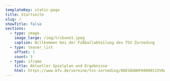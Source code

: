 ```yaml
---
templateKey: static-page
title: Startseite
slug: /
showTitle: false
sections:
  - type: image
    image_large: /img/tribune1.jpeg
    caption: Willkommen bei der Fußballabteilung des TSV Zorneding
  - type: teaser_list
    offset: 1
    count: 3
  - type: iframe
    title: Aktueller Spielplan und Ergebnisse
    html: https://www.bfv.de/vereine/tsv-zorneding/00ES8GNHFK000011VV0AG08LVUPGND5I
---
```

